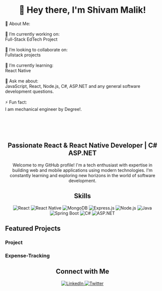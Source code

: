 <h1 align="center">👋 Hey there, I'm Shivam Malik!</h1>
💫 About Me:
<br>
<br> 
🔭 I’m currently working on:  <br>Full-Stack EdTech Project<br><br>👯 I’m looking to collaborate on:  <br>Fullstack projects<br><br>🌱 I’m currently learning:  <br>React Native<br><br>💬 Ask me about:  <br>JavaScript, React, Node.js, C#, ASP.NET and any general software development questions.<br><br>⚡ Fun fact:  <br>I am mechanical engineer by Degree!.

<br>
<br>
<br>
<br>
<br>

<!-- Bio -->
<h2 align="center">Passionate React & React Native Developer | C# ASP.NET </h2>

<!-- Introduction -->
<p align="center">Welcome to my GitHub profile! I'm a tech enthusiast with expertise in building web and mobile applications using modern technologies. I'm constantly learning and exploring new horizons in the world of software development.</p>

<!-- Skills -->
<h2 align="center">Skills</h2>
<p align="center">
  <img src="https://img.shields.io/badge/React-61DAFB?style=for-the-badge&logo=react&logoColor=white" alt="React">
  <img src="https://img.shields.io/badge/React_Native-61DAFB?style=for-the-badge&logo=react&logoColor=white" alt="React Native">
  <img src="https://img.shields.io/badge/MongoDB-47A248?style=for-the-badge&logo=mongodb&logoColor=white" alt="MongoDB">
  <img src="https://img.shields.io/badge/Express.js-000000?style=for-the-badge&logo=express&logoColor=white" alt="Express.js">
  <img src="https://img.shields.io/badge/Node.js-339933?style=for-the-badge&logo=node.js&logoColor=white" alt="Node.js">
  <img src="https://img.shields.io/badge/Java-007396?style=for-the-badge&logo=java&logoColor=white" alt="Java">
  <img src="https://img.shields.io/badge/Spring_Boot-6DB33F?style=for-the-badge&logo=spring&logoColor=white" alt="Spring Boot">
  <img src="https://img.shields.io/badge/C%23-239120?style=for-the-badge&logo=c-sharp&logoColor=white" alt="C#">
  <img src="https://img.shields.io/badge/ASP.NET-5C2D91?style=for-the-badge&logo=.net&logoColor=white" alt="ASP.NET">
</p>
</p>

<!-- Projects -->
<h2>Featured Projects</h2>

<!-- Project -->
<h3>Project </h3>
<h3>Expense-Tracking</h3>
<p>
  <a href="https://github.com/shivammalik4u/Expense-Tracking">
<!--     <img src="Project 1 Image URL" alt="Project 1" width="300" height="200"> -->
  </a>
</p>


<!-- Connect with Me -->
<h2 align="center">Connect with Me</h2>
<p align="center">
  <a href="linkedin.com/in/shivammalik4u">
    <img src="https://img.shields.io/badge/LinkedIn-0077B5?style=for-the-badge&logo=linkedin&logoColor=white" alt="LinkedIn">
  </a>
  <a href="https://twitter.com/shivammalik4u">
    <img src="https://img.shields.io/badge/Twitter-1DA1F2?style=for-the-badge&logo=twitter&logoColor=white" alt="Twitter">
  </a>
<!--   <a href="Portfolio or Website URL">
    <img src="https://img.shields.io/badge/Portfolio-000000?style=for-the-badge&logo=dev.to&logoColor=white" alt="Portfolio">
  </a> -->
</p>
